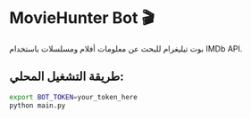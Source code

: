 # MovieHunter Bot 🎬

بوت تيليغرام للبحث عن معلومات أفلام ومسلسلات باستخدام IMDb API.

## طريقة التشغيل المحلي:

```bash
export BOT_TOKEN=your_token_here
python main.py
